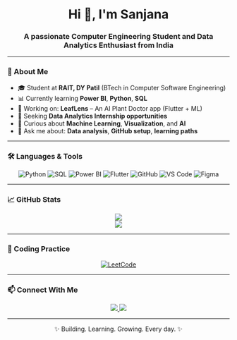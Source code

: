 <h1 align="center">Hi 👋, I'm Sanjana</h1>
<h3 align="center">A passionate Computer Engineering Student and Data Analytics Enthusiast from India</h3>

---

### 📌 About Me

- 🎓 Student at **RAIT, DY Patil** (BTech in Computer Software Engineering)
- 📊 Currently learning **Power BI**, **Python**, **SQL**
- 🚀 Working on: **LeafLens** – An AI Plant Doctor app (Flutter + ML)
- 💼 Seeking **Data Analytics Internship opportunities**
- 🧠 Curious about **Machine Learning**, **Visualization**, and **AI**
- 💬 Ask me about: **Data analysis**, **GitHub setup**, **learning paths**

---

### 🛠️ Languages & Tools

<p align="center">
  <img src="https://skillicons.dev/icons?i=python" alt="Python" />
  <img src="https://img.icons8.com/color/48/000000/sql.png" alt="SQL" title="SQL" />
  <img src="https://img.icons8.com/color/48/000000/power-bi.png" alt="Power BI" title="Power BI" />
  <img src="https://skillicons.dev/icons?i=flutter" alt="Flutter" />
  <img src="https://skillicons.dev/icons?i=github" alt="GitHub" />
  <img src="https://skillicons.dev/icons?i=vscode" alt="VS Code" />
  <img src="https://skillicons.dev/icons?i=figma" alt="Figma" />
</p>

---

### 📈 GitHub Stats

<p align="center">
  <img src="https://github-readme-stats.vercel.app/api?username=sanjanasulakhe23&show_icons=true&theme=radical" />
  <br/>
  <img src="https://github-readme-streak-stats.herokuapp.com?user=sanjanasulakhe23&theme=radical" />
</p>

---

### 🧩 Coding Practice

<p align="center">
  <a href="https://leetcode.com/sanjanasulakhe23/" target="_blank">
    <img src="https://img.shields.io/badge/LeetCode-orange?style=for-the-badge&logo=LeetCode&logoColor=white" alt="LeetCode" />
  </a>
</p>

---

### 📫 Connect With Me

<p align="center">
  <a href="https://www.linkedin.com/in/sanjana-sulakhe23/">
    <img src="https://img.shields.io/badge/LinkedIn-blue?logo=linkedin&style=for-the-badge" />
  </a>
  <a href="mailto:sanjanasulakhe23@gmail.com">
    <img src="https://img.shields.io/badge/Gmail-red?logo=gmail&style=for-the-badge" />
  </a>
</p>

---

<p align="center">✨ Building. Learning. Growing. Every day. ✨</p>

